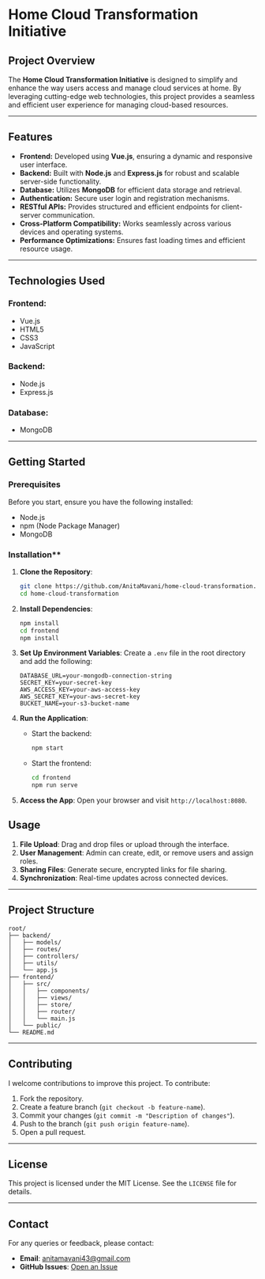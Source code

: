 # Home Cloud Transformation Initiative

## Project Overview
The **Home Cloud Transformation Initiative** is designed to simplify and enhance the way users access and manage cloud services at home. By leveraging cutting-edge web technologies, this project provides a seamless and efficient user experience for managing cloud-based resources.

---

## Features
- **Frontend:** Developed using **Vue.js**, ensuring a dynamic and responsive user interface.
- **Backend:** Built with **Node.js** and **Express.js** for robust and scalable server-side functionality.
- **Database:** Utilizes **MongoDB** for efficient data storage and retrieval.
- **Authentication:** Secure user login and registration mechanisms.
- **RESTful APIs:** Provides structured and efficient endpoints for client-server communication.
- **Cross-Platform Compatibility:** Works seamlessly across various devices and operating systems.
- **Performance Optimizations:** Ensures fast loading times and efficient resource usage.

---

## Technologies Used
### Frontend:
- Vue.js
- HTML5
- CSS3
- JavaScript

### Backend:
- Node.js
- Express.js

### Database:
- MongoDB

---

## Getting Started

### Prerequisites
Before you start, ensure you have the following installed:
- Node.js
- npm (Node Package Manager)
- MongoDB

### Installation**

1. **Clone the Repository**:
   ```bash
   git clone https://github.com/AnitaMavani/home-cloud-transformation.git
   cd home-cloud-transformation
   ```

2. **Install Dependencies**:
   ```bash
   npm install
   cd frontend
   npm install
   ```

3. **Set Up Environment Variables**:
   Create a `.env` file in the root directory and add the following:
   ```env
   DATABASE_URL=your-mongodb-connection-string
   SECRET_KEY=your-secret-key
   AWS_ACCESS_KEY=your-aws-access-key
   AWS_SECRET_KEY=your-aws-secret-key
   BUCKET_NAME=your-s3-bucket-name
   ```

4. **Run the Application**:
   - Start the backend:
     ```bash
     npm start
     ```
   - Start the frontend:
     ```bash
     cd frontend
     npm run serve
     ```

5. **Access the App**:
   Open your browser and visit `http://localhost:8080`.

## **Usage**
1. **File Upload**: Drag and drop files or upload through the interface.
2. **User Management**: Admin can create, edit, or remove users and assign roles.
3. **Sharing Files**: Generate secure, encrypted links for file sharing.
4. **Synchronization**: Real-time updates across connected devices.

---

## **Project Structure**

```
root/
├── backend/
│   ├── models/
│   ├── routes/
│   ├── controllers/
│   ├── utils/
│   └── app.js
├── frontend/
│   ├── src/
│   │   ├── components/
│   │   ├── views/
│   │   ├── store/
│   │   ├── router/
│   │   └── main.js
│   └── public/
└── README.md
```

---

## **Contributing**
I welcome contributions to improve this project. To contribute:
1. Fork the repository.
2. Create a feature branch (`git checkout -b feature-name`).
3. Commit your changes (`git commit -m "Description of changes"`).
4. Push to the branch (`git push origin feature-name`).
5. Open a pull request.

---

## **License**
This project is licensed under the MIT License. See the `LICENSE` file for details.

---

## **Contact**
For any queries or feedback, please contact:
- **Email**: anitamavani43@gmail.com
- **GitHub Issues**: [Open an Issue](https://github.com/AnitaMavani/home-cloud-transformation/issues)

  
